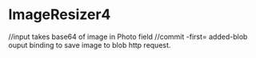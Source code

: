 # ImageResizer4
//input takes base64 of image in Photo field
//commit -first= added-blob ouput binding to save image to blob http request. 